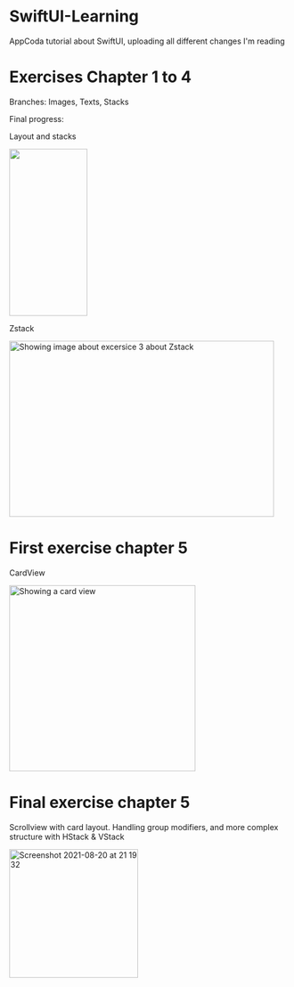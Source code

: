 # SwiftUI-Learning
AppCoda tutorial about SwiftUI, uploading all different changes I'm reading

# Exercises Chapter 1 to 4

Branches: Images, Texts, Stacks

Final progress: 

Layout and stacks

<img src="https://user-images.githubusercontent.com/724536/126876182-6e7469bd-9b54-467d-aeea-1140a8aa732d.png" width="140" height="300">

Zstack

<img width="475" height="316" alt="Showing image about excersice 3 about Zstack" src="https://user-images.githubusercontent.com/724536/129462102-8b63d11c-e7c1-4473-90f6-ba5c24ecdb29.png">

# First exercise chapter 5

CardView

<img width="334" alt="Showing a card view" src="https://user-images.githubusercontent.com/724536/129462170-ac023134-1429-412f-92ae-ca6aaae21323.png">

# Final exercise chapter 5 

Scrollview with card layout. Handling group modifiers, and more complex structure with HStack & VStack 

<img width="231" alt="Screenshot 2021-08-20 at 21 19 32" src="https://user-images.githubusercontent.com/724536/130283427-98e113f0-a84f-468b-bfea-d39cabdca55d.png">


